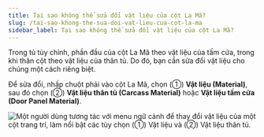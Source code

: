 ```yaml
---
title: Tại sao không thể sửa đổi vật liệu của cột La Mã?
slug: /tai-sao-khong-the-sua-doi-vat-lieu-cua-cot-la-ma
sidebar_label: Tại sao không thể sửa đổi vật liệu của cột La Mã?
---
```


Trong tủ tùy chỉnh, phần đầu của cột La Mã theo vật liệu của tấm cửa, trong khi thân cột theo vật liệu của thân tủ. Do đó, bạn cần sửa đổi vật liệu cho chúng một cách riêng biệt.

Để sửa đổi, nhấp chuột phải vào cột La Mã, chọn (①) **Vật liệu (Material)**, sau đó chọn (②) **Vật liệu thân tủ (Carcass Material)** hoặc **Vật liệu tấm cửa (Door Panel Material)**.

![Một người dùng tương tác với menu ngữ cảnh để thay đổi vật liệu của một cột trang trí, làm nổi bật các tùy chọn (①) Vật liệu và (②) Vật liệu thân tủ.](https://storage.googleapis.com/jegavn_kb/images/50d04f12-8872-4a8a-a38c-8002a7c50a7d.png)